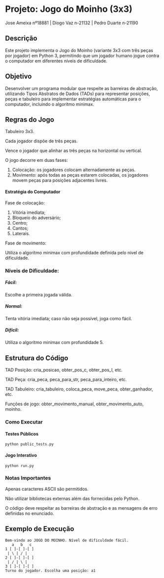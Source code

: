 Projeto: Jogo do Moinho (3x3)
================================
Jose Ameixa nº18881 | Diogo Vaz n-21132 | Pedro Duarte n-21190
## Descrição
Este projeto implementa o Jogo do Moinho (variante 3x3 com três peças por jogador) em Python 3, permitindo que um jogador humano jogue contra o computador em diferentes níveis de dificuldade.
## Objetivo
Desenvolver um programa modular que respeite as barreiras de abstração, utilizando Tipos Abstratos de Dados (TADs) para representar posições, peças e tabuleiro para implementar estratégias automáticas para o computador, incluindo o algoritmo minimax.
## Regras do Jogo
Tabuleiro 3x3.

Cada jogador dispõe de três peças.

Vence o jogador que alinhar as três peças na horizontal ou vertical.

O jogo decorre em duas fases:

1. Colocação: os jogadores colocam alternadamente as peças.
2. Movimento: após todas as peças estarem colocadas, os jogadores movem peças para posições adjacentes livres.
#### Estratégia do Computador
Fase de colocação:

1. Vitória imediata;
2. Bloqueio do adversário;
3. Centro;
4. Cantos;
5. Laterais.

Fase de movimento:

Utiliza o algoritmo minimax com profundidade definida pelo nível de dificuldade.

### Níveis de Dificuldade:
##### Fácil:
Escolhe a primeira jogada válida.
##### Normal:
Tenta vitória imediata; caso não seja possível, joga como fácil.

##### Difícil: 
Utiliza o algoritmo minimax com profundidade 5.
## Estrutura do Código
TAD Posição: cria_posicao, obter_pos_c, obter_pos_l, etc.

TAD Peça: cria_peca, peca_para_str, peca_para_inteiro, etc.

TAD Tabuleiro: cria_tabuleiro, coloca_peca, move_peca, obter_ganhador, etc.

Funções de jogo: obter_movimento_manual, obter_movimento_auto, moinho.

### Como Executar
#### Testes Públicos
```text
python public_tests.py
```
#### Jogo Interativo
```text
python run.py
```
### Notas Importantes
Apenas caracteres ASCII são permitidos.

Não utilizar bibliotecas externas além das fornecidas pelo Python.

O código deve respeitar as barreiras de abstração e as mensagens de erro definidas no enunciado.
## Exemplo de Execução
```text
Bem-vindo ao JOGO DO MOINHO. Nível de dificuldade fácil.
   a   b   c
1 [ ]-[ ]-[ ]
 | \ | / |
2 [ ]-[ ]-[ ]
 | / | \ |
3 [ ]-[ ]-[ ]
Turno do jogador. Escolha uma posição: a1
